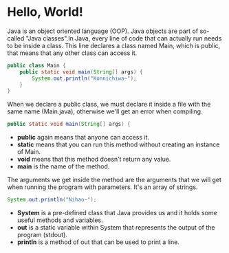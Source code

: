 # Hello, World!

Java is an object oriented language (OOP). Java objects are part of so-called "Java classes".In Java, every line of code that can actually run needs to be inside a class. This line declares a class named Main, which is public, that means that any other class can access it.

```java
public class Main {
    public static void main(String[] args) {
        System.out.println("Konnichiwa~");
    }
}
```

When we declare a public class, we must declare it inside a file with the same name (Main.java), otherwise we'll get an error when compiling.
```java
public static void main(String[] args) {
```
- **public** again means that anyone can access it.
- **static** means that you can run this method without creating an instance of Main.
- **void** means that this method doesn't return any value.
- **main** is the name of the method.

The arguments we get inside the method are the arguments that we will get when running the program with parameters. It's an array of strings.
```java
System.out.println("Nihao~");
```
- **System** is a pre-defined class that Java provides us and it holds some useful methods and variables.
- **out** is a static variable within System that represents the output of the program (stdout).
- **println** is a method of out that can be used to print a line.